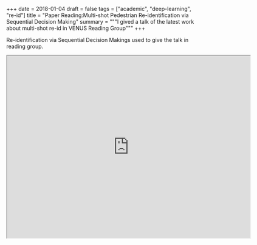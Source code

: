 +++
date = 2018-01-04
draft = false
tags = ["academic", "deep-learning", "re-id"]
title = "Paper Reading:Multi-shot Pedestrian Re-identification via Sequential Decision Making"
summary = """I gived a talk of the latest work about multi-shot re-id  in VENUS Reading Group"""
+++

Re-identification via Sequential Decision Makings used to give the talk in reading group.

<!-- <object data="https://syzhang.me/underblackbox.pdf" type="application/pdf" width="700px" height="700px">
    <embed src="https://syzhang.me/underblackbox.pdf">
        This browser does not support PDFs. Please download the PDF to view it: <a href="https://syzhang.me/underblackbox.pdf">Download PDF</a>.</p>
    </embed>
</object> -->

<!-- <embed src="https://syzhang.me/underblackbox.pdf" width="500" height="375" type='application/pdf'> -->
<!-- <iframe src="https://drive.google.com/file/d/1xyLg2Zwv5ON48nC6K4oNrgr1VbI67-p-/view?usp=sharing" style="width:718px; height:700px;" frameborder="0"></iframe> -->
<iframe src="https://drive.google.com/file/d/1eycLvFnv61oTjkrLR-QuazsDv_geLDHS/preview" width="640" height="480"></iframe>